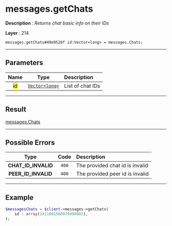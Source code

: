 # messages.getChats

**Description** : *Returns chat basic info on their IDs*

**Layer** : 214

```tl
messages.getChats#49e9528f id:Vector<long> = messages.Chats;
```

---

## Parameters

| Name | Type | Description |
| :---: | :---: | :--- |
| <mark>id</mark> | [`Vector<long>`](type/long) | List of chat IDs |

---

## Result

[messages.Chats](type/messages.Chats)

---

## Possible Errors

| Type | Code | Description |
| :---: | :---: | :--- |
| **CHAT_ID_INVALID** | `400` | The provided chat id is invalid |
| **PEER_ID_INVALID** | `400` | The provided peer id is invalid |

---

## Example

```php
$messagesChats = $client->messages->getChats(
	id : array(2411001560979498801),
);
```